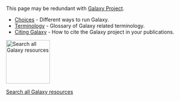 This page may be redundant with [Galaxy Project](/src/GalaxyProject/index.md).

* [Choices](Choices) - Different ways to run Galaxy.
* [Terminology](Terminology) - Glossary of Galaxy related terminology.
* [Citing Galaxy](/src/CitingGalaxy/index.md) - How to cite the Galaxy project in your publications.

<div class='center'>
<a href='http://galaxyproject.org/search'><img src="../Images/Logos/GalaxyWebSearch.png" alt="Search all Galaxy resources" width="120" /></a>

[Search all Galaxy resources](http://galaxyproject.org/search)
</div>
